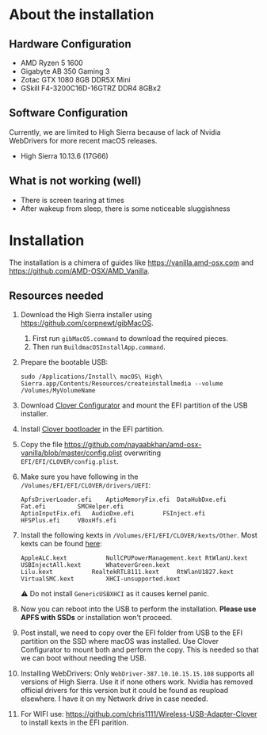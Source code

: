 # About the installation

## Hardware Configuration

- AMD Ryzen 5 1600
- Gigabyte AB 350 Gaming 3
- Zotac GTX 1080 8GB DDR5X Mini
- GSkill F4-3200C16D-16GTRZ DDR4 8GBx2

## Software Configuration

Currently, we are limited to High Sierra because of lack of Nvidia WebDrivers for more recent macOS releases.

- High Sierra 10.13.6 (17G66)

## What is not working (well)

- There is screen tearing at times
- After wakeup from sleep, there is some noticeable sluggishness

# Installation

The installation is a chimera of guides like https://vanilla.amd-osx.com and https://github.com/AMD-OSX/AMD_Vanilla.

## Resources needed

1. Download the High Sierra installer using https://github.com/corpnewt/gibMacOS.
    1. First run `gibMacOS.command` to download the required pieces.
    2. Then run `BuildmacOSInstallApp.command`.
    
2. Prepare the bootable USB:
   
    ```
    sudo /Applications/Install\ macOS\ High\ Sierra.app/Contents/Resources/createinstallmedia --volume /Volumes/MyVolumeName
    ```
    
3. Download [Clover Configurator](https://mackie100projects.altervista.org/download-clover-configurator/) and mount the EFI partition of the USB installer.

4. Install [Clover bootloader](https://github.com/CloverHackyColor/CloverBootloader/releases) in the EFI partition.

5. Copy the file https://github.com/nayaabkhan/amd-osx-vanilla/blob/master/config.plist overwriting `EFI/EFI/CLOVER/config.plist`.

6. Make sure you have following in the `/Volumes/EFI/EFI/CLOVER/drivers/UEFI`:

    ```
    ApfsDriverLoader.efi	AptioMemoryFix.efi	DataHubDxe.efi		Fat.efi			SMCHelper.efi
    AptioInputFix.efi	AudioDxe.efi		FSInject.efi		HFSPlus.efi		VBoxHfs.efi
    ```
 
7. Install the following kexts in `/Volumes/EFI/EFI/CLOVER/kexts/Other`. Most kexts can be found [here](https://1drv.ms/f/s!AiP7m5LaOED-m-J8-MLJGnOgAqnjGw):

    ```
    AppleALC.kext			NullCPUPowerManagement.kext	RtWlanU.kext			USBInjectAll.kext		WhateverGreen.kext
    Lilu.kext			RealtekRTL8111.kext		RtWlanU1827.kext		VirtualSMC.kext			XHCI-unsupported.kext
    ```
    
    ⚠️ Do not install `GenericUSBXHCI` as it causes kernel panic.
 
8. Now you can reboot into the USB to perform the installation. **Please use APFS with SSDs** or installation won't proceed.

9. Post install, we need to copy over the EFI folder from USB to the EFI partition on the SSD where macOS was installed. Use Clover Configurator to mount both and perform the copy. This is needed so that we can boot without needing the USB.

10. Installing WebDrivers: Only `WebDriver-387.10.10.15.15.108` supports all versions of High Sierra. Use it if none others work. Nvidia has removed official drivers for this version but it could be found as reupload elsewhere. I have it on my Network drive in case needed.

11. For WIFI use: https://github.com/chris1111/Wireless-USB-Adapter-Clover to install kexts in the EFI parition.
